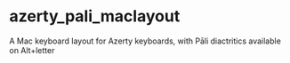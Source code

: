 # azerty_pali_maclayout
A Mac keyboard layout for Azerty keyboards, with Pāli diactritics available on Alt+letter
